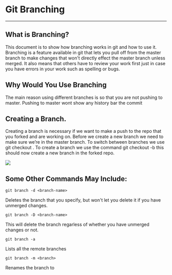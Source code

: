 # Git Branching

----
## What is Branching?


This document is to show how branching works in git and how to use it. Branching is a feature available in git that lets you pull off from the master branch to make changes that won't directly effect the master branch unless merged. It also means that others have to review your work first just in case you have errors in your work such as spelling or bugs.

## Why Would You Use Branching

The main reason using different branches is so that you are not pushing to master. Pushing to master wont show any history bar the commit


## Creating a Branch.
Creating a branch is necessary if we want to make a push to the repo that you forked and are working on. Before we create a new branch we need to make sure we’re in the master branch. To switch between branches we use git checkout <your-branch-name>. To create a branch we use the command git checkout -b <name your branch> this should now create a new branch in the forked repo.

![](https://github.com/feedhenry/student-help-guide-content/tree/master/topic04-git-introduction/book-git-tutorial/img/checkout.png)

## Some Other Commands May Include:

```git branch -d <branch-name>```

Deletes the branch that you specify, but won't let you delete it if you have unmerged changes.

```git branch -D <branch-name>```

This will delete the branch regarless of whether you have unmerged changes or not.

```git branch -a```

Lists all the remote branches

```git branch -m <branch>```

Renames the branch to <branch>





